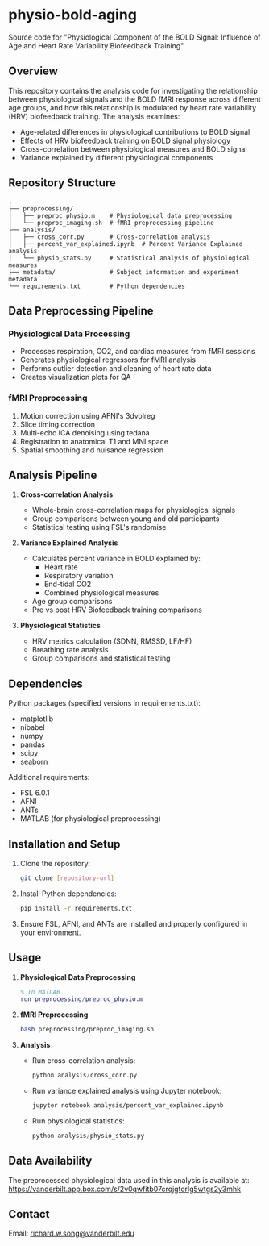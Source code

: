 # physio-bold-aging

Source code for "Physiological Component of the BOLD Signal: Influence of Age and Heart Rate Variability Biofeedback Training"

## Overview

This repository contains the analysis code for investigating the relationship between physiological signals and the BOLD fMRI response across different age groups, and how this relationship is modulated by heart rate variability (HRV) biofeedback training. The analysis examines:

- Age-related differences in physiological contributions to BOLD signal
- Effects of HRV biofeedback training on BOLD signal physiology
- Cross-correlation between physiological measures and BOLD signal
- Variance explained by different physiological components

## Repository Structure

```
.
├── preprocessing/
│   ├── preproc_physio.m    # Physiological data preprocessing
│   └── preproc_imaging.sh  # fMRI preprocessing pipeline
├── analysis/
│   ├── cross_corr.py       # Cross-correlation analysis
│   ├── percent_var_explained.ipynb  # Percent Variance Explained analysis
│   └── physio_stats.py     # Statistical analysis of physiological measures
├── metadata/               # Subject information and experiment metadata
└── requirements.txt        # Python dependencies
```

## Data Preprocessing Pipeline

### Physiological Data Processing
- Processes respiration, CO2, and cardiac measures from fMRI sessions
- Generates physiological regressors for fMRI analysis
- Performs outlier detection and cleaning of heart rate data
- Creates visualization plots for QA

### fMRI Preprocessing
1. Motion correction using AFNI's 3dvolreg
2. Slice timing correction
3. Multi-echo ICA denoising using tedana
4. Registration to anatomical T1 and MNI space
5. Spatial smoothing and nuisance regression

## Analysis Pipeline

1. **Cross-correlation Analysis**
   - Whole-brain cross-correlation maps for physiological signals
   - Group comparisons between young and old participants
   - Statistical testing using FSL's randomise

2. **Variance Explained Analysis**
   - Calculates percent variance in BOLD explained by:
     - Heart rate
     - Respiratory variation
     - End-tidal CO2
     - Combined physiological measures
   - Age group comparisons
   - Pre vs post HRV Biofeedback training comparisons

3. **Physiological Statistics**
   - HRV metrics calculation (SDNN, RMSSD, LF/HF)
   - Breathing rate analysis
   - Group comparisons and statistical testing

## Dependencies

Python packages (specified versions in requirements.txt):
- matplotlib
- nibabel
- numpy
- pandas
- scipy
- seaborn

Additional requirements:
- FSL 6.0.1
- AFNI
- ANTs
- MATLAB (for physiological preprocessing)

## Installation and Setup

1. Clone the repository:
   ```bash
   git clone [repository-url]
   ```

2. Install Python dependencies:
   ```bash
   pip install -r requirements.txt
   ```

3. Ensure FSL, AFNI, and ANTs are installed and properly configured in your environment.

## Usage

1. **Physiological Data Preprocessing**
   ```matlab
   % In MATLAB
   run preprocessing/preproc_physio.m
   ```

2. **fMRI Preprocessing**
   ```bash
   bash preprocessing/preproc_imaging.sh
   ```

3. **Analysis**
   - Run cross-correlation analysis:
     ```python
     python analysis/cross_corr.py
     ```
   - Run variance explained analysis using Jupyter notebook:
     ```bash
     jupyter notebook analysis/percent_var_explained.ipynb
     ```
   - Run physiological statistics:
     ```python
     python analysis/physio_stats.py
     ```

## Data Availability

The preprocessed physiological data used in this analysis is available at:
https://vanderbilt.app.box.com/s/2v0qwfitb07crqjgtorlg5wtgs2y3mhk

## Contact

Email: richard.w.song@vanderbilt.edu 
